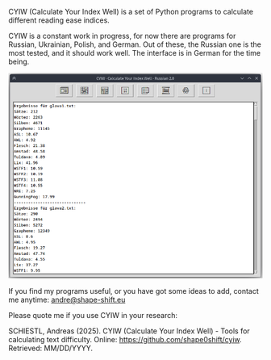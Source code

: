 CYIW (Calculate Your Index Well) is a set of Python programs to calculate different reading ease indices. 

CYIW is a constant work in progress, for now there are programs for Russian, Ukrainian, Polish, and German. Out of these, the Russian one is the most tested, and it should work well. The interface is in German for the time being.

![cyiw-ru](https://raw.githubusercontent.com/shape0shift/cyiw/refs/heads/main/cyiw-fenster.png)

If you find my programs useful, or you have got some ideas to add, contact me anytime: andre@shape-shift.eu

Please quote me if you use CYIW in your research:

SCHIESTL, Andreas (2025). CYIW (Calculate Your Index Well) - Tools for calculating text difficulty. Online: https://github.com/shape0shift/cyiw. Retrieved: MM/DD/YYYY.

